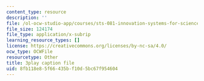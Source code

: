 ```yaml
---
content_type: resource
description: ''
file: /ol-ocw-studio-app/courses/sts-081-innovation-systems-for-science-technology-energy-manufacturing-and-health-spring-2017/8fb118e85f66435bf10d5bc67f954604_RDvMzWDzZkc.srt
file_size: 124174
file_type: application/x-subrip
learning_resource_types: []
license: https://creativecommons.org/licenses/by-nc-sa/4.0/
ocw_type: OCWFile
resourcetype: Other
title: 3play caption file
uid: 8fb118e8-5f66-435b-f10d-5bc67f954604
---
```

